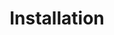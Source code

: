 ---
layout: default
title: Installation
nav_order: 1
parent: upcoming
permalink: /upcoming/installation
---
